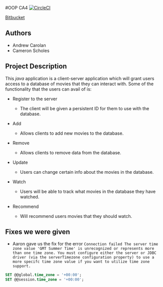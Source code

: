#OOP CA4
[![CircleCI](https://circleci.com/bb/TheLazyHatGuy/oop-ca4.svg?style=svg&circle-token=1c06da666e5409f99be3d4a9cced46b8785e696c)](https://circleci.com/bb/TheLazyHatGuy/oop-ca4)

[Bitbucket](https://bitbucket.org/TheLazyHatGuy/oop-ca4/src/master/)

## Authors 
* Andrew Carolan
* Cameron Scholes

## Project Description
This *java* application is a client-server application which will grant users access to a database of movies that they can interact with.
Some of the functionality that the users can avail of is:
* Register to the server
    * The client will be given a persistent ID for them to use with the database.
    
* Add 
    * Allows clients to add new movies to the database.
    
* Remove
    * Allows clients to remove data from the database.
    
* Update 
    * Users can change certain info about the movies in the database.
    
* Watch
    * Users will be able to track what movies in the database they have watched.
    
* Recommend
    * Will recommend users movies that they should watch.
    
## Fixes we were given
* Aaron gave us the fix for the error `Connection failed The server time zone value 'GMT Summer Time' is unrecognized or represents more than one time zone. You must configure either the server or JDBC driver (via the serverTimezone configuration property) to use a more specifc time zone value if you want to utilize time zone support.`

```sql
SET @@global.time_zone = '+00:00';
SET @@session.time_zone = '+00:00';
```